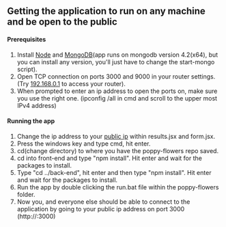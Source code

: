 ## Getting the application to run on any machine and be open to the public

#### Prerequisites
1. Install [Node](https://nodejs.org/en/download/) and [MongoDB](https://www.mongodb.com/try/download/community?tck=docs_server)(app runs on mongodb version 4.2(x64), but you can install any version, you'll just have to change the start-mongo script).
2. Open TCP connection on ports 3000 and 9000 in your router settings. (Try [192.168.0.1](http://192.168.0.1) to access your router).
3. When prompted to enter an ip address to open the ports on, make sure you use the right one. (ipconfig /all in cmd and scroll to the upper most IPv4 address)

#### Running the app
1. Change the ip address to your [public ip](https://www.whatismyip.com/) within results.jsx and form.jsx.
2. Press the windows key and type cmd, hit enter.
3. cd(change directory) to where you have the poppy-flowers repo saved.
4. cd into front-end and type "npm install". Hit enter and wait for the packages to install.
5. Type "cd ../back-end", hit enter and then type "npm install". Hit enter and wait for the packages to install.
2. Run the app by double clicking the run.bat file within the poppy-flowers folder.
3. Now you, and everyone else should be able to connect to the application by going to your public ip address on port 3000 (http://<your-ip>:3000)
